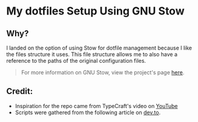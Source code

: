 # My dotfiles Setup Using GNU Stow

## Why?
I landed on the option of using Stow for dotfile management because I like the files structure it uses.
This file structure allows me to also have a reference to the paths of the original configuration files.
> For more information on GNU Stow, view the project's page [here](https://www.gnu.org/software/stow/).

## Credit:
- Inspiration for the repo came from TypeCraft's video on [YouTube](https://www.youtube.com/watch?v=NoFiYOqnC4o)
- Scripts were gathered from the following article on [dev.to](https://dev.to/spacerockmedia/how-i-manage-my-dotfiles-using-gnu-stow-4l59).
